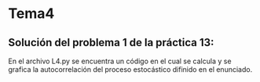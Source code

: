 # Tema4
## Solución del problema 1 de la práctica 13:
En el archivo L4.py se encuentra un código en el cual se calcula y se grafica la autocorrelación del proceso estocástico difinido en el enunciado.
